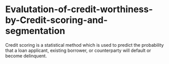 # Evalutation-of-credit-worthiness-by-Credit-scoring-and-segmentation
Credit scoring is a statistical method which is used to predict the probability that a loan applicant, existing borrower, or counterparty will default or become delinquent. 
